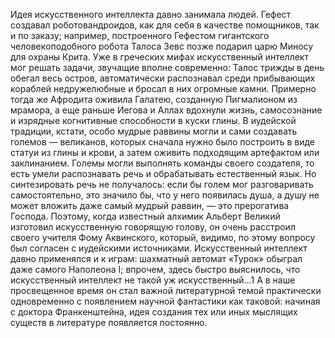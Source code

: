 Идея искусственного интеллекта давно занимала людей. Гефест создавал роботовандроидов, как для себя в качестве помощников, так и по заказу; например, построенного Гефестом гигантского человекоподобного робота Талоса Зевс позже подарил царю Миносу для охраны Крита. Уже в греческих мифах искусственный интеллект мог решать задачи, звучащие вполне современно: Талос трижды в день обегал весь остров, автоматически распознавал среди прибывающих кораблей недружелюбные и бросал в них огромные камни. Примерно тогда же Афродита оживила Галатею, созданную Пигмалионом из мрамора, а еще раньше Иегова и Аллах вдохнули жизнь, самосознание и изрядные когнитивные способности в куски глины. В иудейской традиции, кстати, особо мудрые раввины могли и сами создавать големов — великанов, которых сначала нужно было построить в виде статуи из глины и крови, а затем оживить подходящим артефактом или заклинанием. Големы могли выполнять команды своего создателя, то есть умели распознавать речь и обрабатывать естественный язык. Но синтезировать речь не получалось: если бы голем мог разговаривать самостоятельно, это значило бы, что у него появилась душа, а душу не может вложить даже самый мудрый раввин, — это прерогатива Господа. Поэтому, когда известный алхимик Альберт Великий изготовил искусственную говорящую голову, он очень расстроил своего учителя Фому Аквинского, который, видимо, по этому вопросу был согласен с иудейскими источниками. Искусственный интеллект давно применялся и к играм: шахматный автомат «Турок» обыграл даже самого Наполеона I; впрочем, здесь быстро выяснилось, что искусственный интеллект не такой уж искусственный...1 А в наше просвещенное время он стал важной литературной темой практически одновременно с появлением научной фантастики как таковой: начиная с доктора Франкенштейна, идея создания тех или иных мыслящих существ в литературе появляется постоянно.